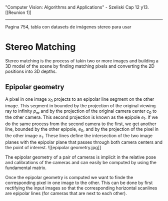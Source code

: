 "Computer Vision: Algorithms and Applications" - Szeliski
Cap 12 y13.
[[Reunion 1]]

---
Pagina 754, tabla con datasets de imágenes stereo para usar
# Stereo Matching
Stereo matching is the process of takin two or more images and building a 3D model of the scene by finding matching pixels and converting the 2D positions into 3D depths. 

## Epipolar geometry
A pixel in one image $x_{0}$ projects to an epipolar line segment on the other image. This segment in bounded by the projection of the original viewing ray to infinity $p_{\infty}$ and by the projection of the original camera center $c_0$ to the other camera. This second projection is known as the epipole $e_{1}$. 
If we do the same process from the second camera to the first, we get another line, bounded by the other epipole, $e_{0}$, and by the projection of the pixel in the other image $x_{1}$. These lines define the intersection of the two image planes with the epipolar plane that passes through both camera centers and the point of interest.
![[epipolar geometry.jpg]]

The epipolar geometry of a pair of cameras is implicit in the relative pose and calibrations of the cameras and can easily be computed by  using the fundamental matrix.

Once the epipolar geometry is computed we want to finde the corresponding pixel in one image to the other. This can be done by first rectifying the input images so that the corresponding horizontal scanlines are epipolar lines (for cameras that are next to each other).
